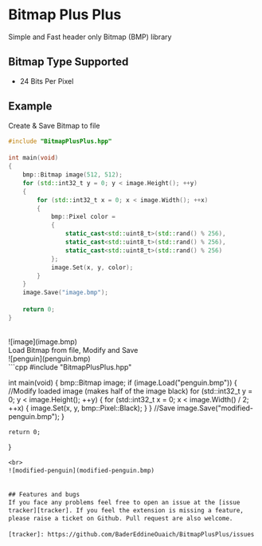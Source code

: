 # Bitmap Plus Plus
Simple and Fast header only Bitmap (BMP) library

## Bitmap Type Supported
- 24 Bits Per Pixel

## Example
Create & Save Bitmap to file
<br>
```cpp
#include "BitmapPlusPlus.hpp"

int main(void)
{
	bmp::Bitmap image(512, 512);
	for (std::int32_t y = 0; y < image.Height(); ++y)
	{
		for (std::int32_t x = 0; x < image.Width(); ++x)
		{
			bmp::Pixel color =
			{
				static_cast<std::uint8_t>(std::rand() % 256),
				static_cast<std::uint8_t>(std::rand() % 256),
				static_cast<std::uint8_t>(std::rand() % 256)
			};
			image.Set(x, y, color);
		}
	}
	image.Save("image.bmp");

	return 0;
}
```
<br>
![image](image.bmp)
<br>
Load  Bitmap from file, Modify and Save
<br>
![penguin](penguin.bmp)
<br>
```cpp
#include "BitmapPlusPlus.hpp"

int main(void)
{
	bmp::Bitmap image;
	if (image.Load("penguin.bmp"))
	{
		//Modify loaded image (makes half of the image black)
		for (std::int32_t y = 0; y < image.Height(); ++y)
		{
			for (std::int32_t x = 0; x < image.Width() / 2; ++x)
			{
				image.Set(x, y, bmp::Pixel::Black);
			}
		}
		//Save
		image.Save("modified-penguin.bmp");
	}

	return 0;
}
```
<br>
![modified-penguin](modified-penguin.bmp)


## Features and bugs
If you face any problems feel free to open an issue at the [issue tracker][tracker]. If you feel the extension is missing a feature, please raise a ticket on Github. Pull request are also welcome.

[tracker]: https://github.com/BaderEddineOuaich/BitmapPlusPlus/issues


